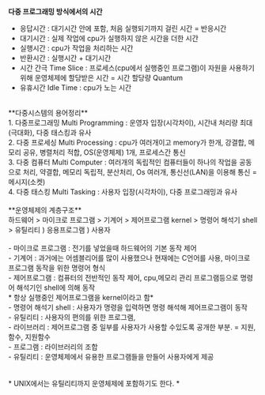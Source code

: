 **다중 프로그래밍 방식에서의 시간**<br>
- 응답시간 : 대기시간 안에 포함, 처음 실행되기까지 걸린 시간 = 반응시간<br>
- 대기시간 : 실제 작업에 cpu가 실행하지 않은 시간을 더한 시간<br>
- 실행시간 : cpu가 작업을 처리하는 시간<br>
- 반환시간 : 실행시간 + 대기시간<br>
- 시간 간극 Time Slice : 프로세스(cpu에서 실행중인 프로그램)이 자원을 사용하기 위해 운영체제에 할당받은 시간 = 시간 할당량 Quantum<br>
- 유휴시간 Idle Time : cpu가 노는 시간<br>
<br>
**다중시스템의 용어정리**<br>
1. 다중프로그래밍 Multi Programming : 운영자 입장(시각차이), 시간내 처리량 최대(극대화), 다중 태스킹과 유사<br>
2. 다중 프로세싱 Multi Processing : cpu가 여러개이고 memory가 한개, 강결합, 메모리 공유, 병렬처리 적합, OS(운영체제) 1개, 프로세스간 통신<br>
3. 다중 컴퓨터 Multi Computer : 여러개의 독립적인 컴퓨터들이 하나의 작업을 공동으로 처리, 약결합, 메모리 독립적, 분산처리, Os 여러개, 통신선(LAN)을 이용해 통신 = 메시지(소켓)<br>
4. 다중 태스킹 Multi Tasking : 사용자 입장(시각차이), 다중 프로그래밍과 유사<br>
<br>
**운영체제의 계층구조**<br>
하드웨어 > 마이크로 프로그램 > 기계어 > 제어프로그램 kernel > 명령어 해석기 shell > 유틸리티 ) 응용프로그램 ) 사용자<br>
<br>
- 마이크로 프로그램 : 전기를 넣었을때 하드웨어의 기본 동작 제어<br>
- 기계어 : 과거에는 어셈블리어를 많이 사용했으나 현재에는 C언어를 사용, 마이크로 프로그램 동작을 위한 명령어 형식<br>
- 제어프로그램 : 컴퓨터의 전반적인 동작 제어, cpu,메모리 관리 프로그램등으로 명령어 해석기인 shell에 의해 동작<br>
                * 항상 실행중인 제어프로그램을 kernel이라고 함*<br>
- 명령어 해석기 shell : 사용자가 명령을 입력하면 명령 해석해 제어프로그램이 동작<br>
- 유틸리티 : 사용자의 편의를 위한 프로그램, <br>
             - 라이브러리 : 제어프로그램 중 일부를 사용자가 사용할 수있도록 공개한 부분. = 지원, 함수, 지원함수<br>
             - 프로그램 : 라이브러리의 조합<br>
             - 유틸리티 : 운영체제에서 유용한 프로그램들을 만들어 사용자에게 제공<br>
             <br>
             <br>
* UNIX에서는 유틸리티까지 운영체제에 포함하기도 한다. *<br>

